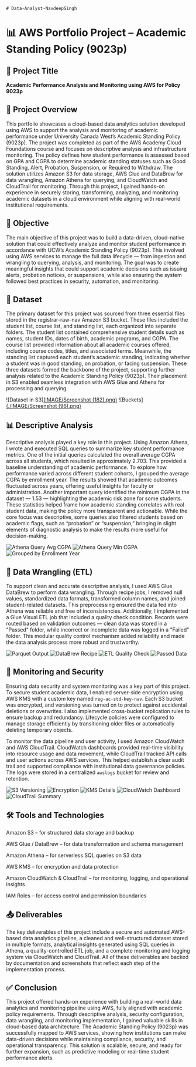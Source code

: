 `# Data-Analyst-NavdeepSingh`
# 📊 AWS Portfolio Project – Academic Standing Policy (9023p)

## 📘 Project Title  
**Academic Performance Analysis and Monitoring using AWS for Policy 9023p**

## 📄 Project Overview  

This portfolio showcases a cloud-based data analytics solution developed using AWS to support the analysis and monitoring of academic performance under University Canada West’s Academic Standing Policy (9023p). The project was completed as part of the AWS Academy Cloud Foundations course and focuses on descriptive analysis and infrastructure monitoring. The policy defines how student performance is assessed based on GPA and CGPA to determine academic standing statuses such as Good Standing, Alert, Probation, Suspension, or Required to Withdraw. The solution utilizes Amazon S3 for data storage, AWS Glue and DataBrew for data wrangling, Amazon Athena for querying, and CloudWatch and CloudTrail for monitoring. Through this project, I gained hands-on experience in securely storing, transforming, analyzing, and monitoring academic datasets in a cloud environment while aligning with real-world institutional requirements.

## 🎯 Objective  

The main objective of this project was to build a data-driven, cloud-native solution that could effectively analyze and monitor student performance in accordance with UCW’s Academic Standing Policy (9023p). This involved using AWS services to manage the full data lifecycle — from ingestion and wrangling to querying, analysis, and monitoring. The goal was to create meaningful insights that could support academic decisions such as issuing alerts, probation notices, or suspensions, while also ensuring the system followed best practices in security, automation, and monitoring.

## 🧾 Dataset  

The primary dataset for this project was sourced from three essential files stored in the registrar-raw-nav Amazon S3 bucket. These files included the student list, course list, and standing list, each organized into separate folders. The student list contained comprehensive student details such as names, student IDs, dates of birth, academic programs, and CGPA. The course list provided information about all academic courses offered, including course codes, titles, and associated terms. Meanwhile, the standing list captured each student’s academic standing, indicating whether a student was in good standing, on probation, or facing suspension. These three datasets formed the backbone of the project, supporting further analysis related to the Academic Standing Policy (9023p). Their placement in S3 enabled seamless integration with AWS Glue and Athena for processing and querying.

![Dataset in S3][(IMAGE/Screenshot (182).png)](https://github.com/Navdeeps8994/Data-Analyst-NavdeepSingh/blob/cc9c74c0dfd671f66f9fd15c82ae4630e12561f9/IMAGE/Screenshot%20(182).png)
![Buckets][(./IMAGE/Screenshot (96).png)](https://github.com/Navdeeps8994/Data-Analyst-NavdeepSingh/blob/0213f603af99ce04329c06ee743523b6397f7c58/IMAGE/Screenshot%20(181).png)


## 📊 Descriptive Analysis  

Descriptive analysis played a key role in this project. Using Amazon Athena, I wrote and executed SQL queries to summarize key student performance metrics. One of the initial queries calculated the overall average CGPA across all students, which resulted in approximately 2.703. This provided a baseline understanding of academic performance. To explore how performance varied across different student cohorts, I grouped the average CGPA by enrollment year. The results showed that academic outcomes fluctuated across years, offering useful insights for faculty or administration. Another important query identified the minimum CGPA in the dataset — 1.53 — highlighting the academic risk zone for some students. These statistics helped frame how academic standing correlates with real student data, making the policy more transparent and actionable. While the core focus was descriptive, some queries also filtered students based on academic flags, such as “probation” or “suspension,” bringing in slight elements of diagnostic analysis to make the results more useful for decision-making.

![Athena Query Avg CGPA](./Screenshot%20(77).png)
![Athena Query Min CGPA](./Screenshot%20(78).png)
![Grouped by Enrollment Year](./Screenshot%20(98).png)

## 🧪 Data Wrangling (ETL) 

To support clean and accurate descriptive analysis, I used AWS Glue DataBrew to perform data wrangling. Through recipe jobs, I removed null values, standardized data formats, transformed column names, and joined student-related datasets. This preprocessing ensured the data fed into Athena was reliable and free of inconsistencies. Additionally, I implemented a Glue Visual ETL job that included a quality check condition. Records were routed based on validation outcomes — clean data was stored in a "Passed" folder, while incorrect or incomplete data was logged in a "Failed" folder. This modular quality control mechanism added reliability and made the data analysis process more robust and trustworthy.

![Parquet Output](./Screenshot%20(73).png)
![DataBrew Recipe](./Screenshot%20(74).png)
![ETL Quality Check](./Screenshot%20(144).png)
![Passed Data](./Screenshot%20(145).png)

## 🔐 Monitoring and Security  

Ensuring data security and system monitoring was a key part of this project. To secure student academic data, I enabled server-side encryption using AWS KMS with a custom key named `reg-ac-std-key-nav`. Each S3 bucket was encrypted, and versioning was turned on to protect against accidental deletions or overwrites. I also implemented cross-bucket replication rules to ensure backup and redundancy. Lifecycle policies were configured to manage storage efficiently by transitioning older files or automatically deleting temporary objects.  

To monitor the data pipeline and user activity, I used Amazon CloudWatch and AWS CloudTrail. CloudWatch dashboards provided real-time visibility into resource usage and data movement, while CloudTrail tracked API calls and user actions across AWS services. This helped establish a clear audit trail and supported compliance with institutional data governance policies. The logs were stored in a centralized `awslogs` bucket for review and retention.

![S3 Versioning](./Screenshot%20(139).png)
![Encryption](./Screenshot%20(140).png)
![KMS Details](./Screenshot%20(142).png)
![CloudWatch Dashboard](./Screenshot%20(150).png)
![CloudTrail Summary](./Screenshot%20(151).png)

## 🛠️ Tools and Technologies  
 
 Amazon S3 – for structured data storage and backup
 
 AWS Glue / DataBrew – for data transformation and schema management
 
 Amazon Athena – for serverless SQL queries on S3 data
 
 AWS KMS – for encryption and data protection
 
 Amazon CloudWatch & CloudTrail – for monitoring, logging, and operational insights
 
 IAM Roles – for access control and permission boundaries

## 📤 Deliverables  

The key deliverables of this project include a secure and automated AWS-based data analytics pipeline, a cleaned and well-structured dataset stored in multiple formats, analytical insights generated using SQL queries in Athena, a quality-controlled ETL job, and a complete monitoring and logging system via CloudWatch and CloudTrail. All of these deliverables are backed by documentation and screenshots that reflect each step of the implementation process.

## ✅ Conclusion  

This project offered hands-on experience with building a real-world data analytics and monitoring pipeline using AWS, fully aligned with academic policy requirements. Through descriptive analysis, security configuration, data wrangling, and monitoring implementation, I gained valuable skills in cloud-based data architecture. The Academic Standing Policy (9023p) was successfully mapped to AWS services, showing how institutions can make data-driven decisions while maintaining compliance, security, and operational transparency. This solution is scalable, secure, and ready for further expansion, such as predictive modeling or real-time student performance alerts.
